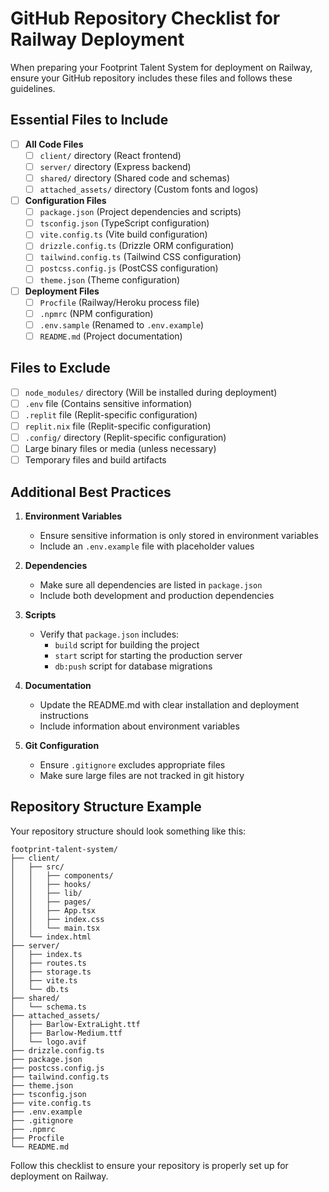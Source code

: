 # GitHub Repository Checklist for Railway Deployment

When preparing your Footprint Talent System for deployment on Railway, ensure your GitHub repository includes these files and follows these guidelines.

## Essential Files to Include

- [ ] **All Code Files**
  - [ ] `client/` directory (React frontend)
  - [ ] `server/` directory (Express backend)
  - [ ] `shared/` directory (Shared code and schemas)
  - [ ] `attached_assets/` directory (Custom fonts and logos)

- [ ] **Configuration Files**
  - [ ] `package.json` (Project dependencies and scripts)
  - [ ] `tsconfig.json` (TypeScript configuration)
  - [ ] `vite.config.ts` (Vite build configuration)
  - [ ] `drizzle.config.ts` (Drizzle ORM configuration)
  - [ ] `tailwind.config.ts` (Tailwind CSS configuration)
  - [ ] `postcss.config.js` (PostCSS configuration)
  - [ ] `theme.json` (Theme configuration)

- [ ] **Deployment Files**
  - [ ] `Procfile` (Railway/Heroku process file)
  - [ ] `.npmrc` (NPM configuration)
  - [ ] `.env.sample` (Renamed to `.env.example`)
  - [ ] `README.md` (Project documentation)

## Files to Exclude

- [ ] `node_modules/` directory (Will be installed during deployment)
- [ ] `.env` file (Contains sensitive information)
- [ ] `.replit` file (Replit-specific configuration)
- [ ] `replit.nix` file (Replit-specific configuration)
- [ ] `.config/` directory (Replit-specific configuration)
- [ ] Large binary files or media (unless necessary)
- [ ] Temporary files and build artifacts

## Additional Best Practices

1. **Environment Variables**
   - Ensure sensitive information is only stored in environment variables
   - Include an `.env.example` file with placeholder values

2. **Dependencies**
   - Make sure all dependencies are listed in `package.json`
   - Include both development and production dependencies

3. **Scripts**
   - Verify that `package.json` includes:
     - `build` script for building the project
     - `start` script for starting the production server
     - `db:push` script for database migrations

4. **Documentation**
   - Update the README.md with clear installation and deployment instructions
   - Include information about environment variables

5. **Git Configuration**
   - Ensure `.gitignore` excludes appropriate files
   - Make sure large files are not tracked in git history

## Repository Structure Example

Your repository structure should look something like this:

```
footprint-talent-system/
├── client/
│   ├── src/
│   │   ├── components/
│   │   ├── hooks/
│   │   ├── lib/
│   │   ├── pages/
│   │   ├── App.tsx
│   │   ├── index.css
│   │   └── main.tsx
│   └── index.html
├── server/
│   ├── index.ts
│   ├── routes.ts
│   ├── storage.ts
│   ├── vite.ts
│   └── db.ts
├── shared/
│   └── schema.ts
├── attached_assets/
│   ├── Barlow-ExtraLight.ttf
│   ├── Barlow-Medium.ttf
│   └── logo.avif
├── drizzle.config.ts
├── package.json
├── postcss.config.js
├── tailwind.config.ts
├── theme.json
├── tsconfig.json
├── vite.config.ts
├── .env.example
├── .gitignore
├── .npmrc
├── Procfile
└── README.md
```

Follow this checklist to ensure your repository is properly set up for deployment on Railway.